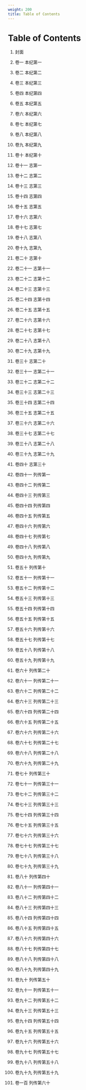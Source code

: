 ```yaml
---
weight: 200
title: Table of Contents
---
```


# Table of Contents

1. <span id="Table_of_Contents-1"></span>
封面

2. <span id="Table_of_Contents-2"></span>
卷一 本纪第一

3. <span id="Table_of_Contents-3"></span>
卷二 本纪第二

4. <span id="Table_of_Contents-4"></span>
卷三 本纪第三

5. <span id="Table_of_Contents-5"></span>
卷四 本纪第四

6. <span id="Table_of_Contents-6"></span>
卷五 本纪第五

7. <span id="Table_of_Contents-7"></span>
卷六 本纪第六

8. <span id="Table_of_Contents-8"></span>
卷七 本纪第七

9. <span id="Table_of_Contents-9"></span>
卷八 本纪第八

10. <span id="Table_of_Contents-10"></span>
卷九 本纪第九

11. <span id="Table_of_Contents-11"></span>
卷十 本纪第十

12. <span id="Table_of_Contents-12"></span>
卷十一 志第一

13. <span id="Table_of_Contents-13"></span>
卷十二 志第二

14. <span id="Table_of_Contents-14"></span>
卷十三 志第三

15. <span id="Table_of_Contents-15"></span>
卷十四 志第四

16. <span id="Table_of_Contents-16"></span>
卷十五 志第五

17. <span id="Table_of_Contents-17"></span>
卷十六 志第六

18. <span id="Table_of_Contents-18"></span>
卷十七 志第七

19. <span id="Table_of_Contents-19"></span>
卷十八 志第八

20. <span id="Table_of_Contents-20"></span>
卷十九 志第九

21. <span id="Table_of_Contents-21"></span>
卷二十 志第十

22. <span id="Table_of_Contents-22"></span>
卷二十一 志第十一

23. <span id="Table_of_Contents-23"></span>
卷二十二 志第十二

24. <span id="Table_of_Contents-24"></span>
卷二十三 志第十三

25. <span id="Table_of_Contents-25"></span>
卷二十四 志第十四

26. <span id="Table_of_Contents-26"></span>
卷二十五 志第十五

27. <span id="Table_of_Contents-27"></span>
卷二十六 志第十六

28. <span id="Table_of_Contents-28"></span>
卷二十七 志第十七

29. <span id="Table_of_Contents-29"></span>
卷二十八 志第十八

30. <span id="Table_of_Contents-30"></span>
卷二十九 志第十九

31. <span id="Table_of_Contents-31"></span>
卷三十 志第二十

32. <span id="Table_of_Contents-32"></span>
卷三十一 志第二十一

33. <span id="Table_of_Contents-33"></span>
卷三十二 志第二十二

34. <span id="Table_of_Contents-34"></span>
卷三十三 志第二十三

35. <span id="Table_of_Contents-35"></span>
卷三十四 志第二十四

36. <span id="Table_of_Contents-36"></span>
卷三十五 志第二十五

37. <span id="Table_of_Contents-37"></span>
卷三十六 志第二十六

38. <span id="Table_of_Contents-38"></span>
卷三十七 志第二十七

39. <span id="Table_of_Contents-39"></span>
卷三十八 志第二十八

40. <span id="Table_of_Contents-40"></span>
卷三十九 志第二十九

41. <span id="Table_of_Contents-41"></span>
卷四十 志第三十

42. <span id="Table_of_Contents-42"></span>
卷四十一 列传第一

43. <span id="Table_of_Contents-43"></span>
卷四十二 列传第二

44. <span id="Table_of_Contents-44"></span>
卷四十三 列传第三

45. <span id="Table_of_Contents-45"></span>
卷四十四 列传第四

46. <span id="Table_of_Contents-46"></span>
卷四十五 列传第五

47. <span id="Table_of_Contents-47"></span>
卷四十六 列传第六

48. <span id="Table_of_Contents-48"></span>
卷四十七 列传第七

49. <span id="Table_of_Contents-49"></span>
卷四十八 列传第八

50. <span id="Table_of_Contents-50"></span>
卷四十九 列传第九

51. <span id="Table_of_Contents-51"></span>
卷五十 列传第十

52. <span id="Table_of_Contents-52"></span>
卷五十一 列传第十一

53. <span id="Table_of_Contents-53"></span>
卷五十二 列传第十二

54. <span id="Table_of_Contents-54"></span>
卷五十三 列传第十三

55. <span id="Table_of_Contents-55"></span>
卷五十四 列传第十四

56. <span id="Table_of_Contents-56"></span>
卷五十五 列传第十五

57. <span id="Table_of_Contents-57"></span>
卷五十六 列传第十六

58. <span id="Table_of_Contents-58"></span>
卷五十七 列传第十七

59. <span id="Table_of_Contents-59"></span>
卷五十八 列传第十八

60. <span id="Table_of_Contents-60"></span>
卷五十九 列传第十九

61. <span id="Table_of_Contents-61"></span>
卷六十 列传第二十

62. <span id="Table_of_Contents-62"></span>
卷六十一 列传第二十一

63. <span id="Table_of_Contents-63"></span>
卷六十二 列传第二十二

64. <span id="Table_of_Contents-64"></span>
卷六十三 列传第二十三

65. <span id="Table_of_Contents-65"></span>
卷六十四 列传第二十四

66. <span id="Table_of_Contents-66"></span>
卷六十五 列传第二十五

67. <span id="Table_of_Contents-67"></span>
卷六十六 列传第二十六

68. <span id="Table_of_Contents-68"></span>
卷六十七 列传第二十七

69. <span id="Table_of_Contents-69"></span>
卷六十八 列传第二十八

70. <span id="Table_of_Contents-70"></span>
卷六十九 列传第二十九

71. <span id="Table_of_Contents-71"></span>
卷七十 列传第三十

72. <span id="Table_of_Contents-72"></span>
卷七十一 列传第三十一

73. <span id="Table_of_Contents-73"></span>
卷七十二 列传第三十二

74. <span id="Table_of_Contents-74"></span>
卷七十三 列传第三十三

75. <span id="Table_of_Contents-75"></span>
卷七十四 列传第三十四

76. <span id="Table_of_Contents-76"></span>
卷七十五 列传第三十五

77. <span id="Table_of_Contents-77"></span>
卷七十六 列传第三十六

78. <span id="Table_of_Contents-78"></span>
卷七十七 列传第三十七

79. <span id="Table_of_Contents-79"></span>
卷七十八 列传第三十八

80. <span id="Table_of_Contents-80"></span>
卷七十九 列传第三十九

81. <span id="Table_of_Contents-81"></span>
卷八十 列传第四十

82. <span id="Table_of_Contents-82"></span>
卷八十一 列传第四十一

83. <span id="Table_of_Contents-83"></span>
卷八十二 列传第四十二

84. <span id="Table_of_Contents-84"></span>
卷八十三 列传第四十三

85. <span id="Table_of_Contents-85"></span>
卷八十四 列传第四十四

86. <span id="Table_of_Contents-86"></span>
卷八十五 列传第四十五

87. <span id="Table_of_Contents-87"></span>
卷八十六 列传第四十六

88. <span id="Table_of_Contents-88"></span>
卷八十七 列传第四十七

89. <span id="Table_of_Contents-89"></span>
卷八十八 列传第四十八

90. <span id="Table_of_Contents-90"></span>
卷八十九 列传第四十九

91. <span id="Table_of_Contents-91"></span>
卷九十 列传第五十

92. <span id="Table_of_Contents-92"></span>
卷九十一 列传第五十一

93. <span id="Table_of_Contents-93"></span>
卷九十二 列传第五十二

94. <span id="Table_of_Contents-94"></span>
卷九十三 列传第五十三

95. <span id="Table_of_Contents-95"></span>
卷九十四 列传第五十四

96. <span id="Table_of_Contents-96"></span>
卷九十五 列传第五十五

97. <span id="Table_of_Contents-97"></span>
卷九十六 列传第五十六

98. <span id="Table_of_Contents-98"></span>
卷九十七 列传第五十七

99. <span id="Table_of_Contents-99"></span>
卷九十八 列传第五十八

100. <span id="Table_of_Contents-100"></span>
卷九十九 列传第五十九

101. <span id="Table_of_Contents-101"></span>
卷一百 列传第六十